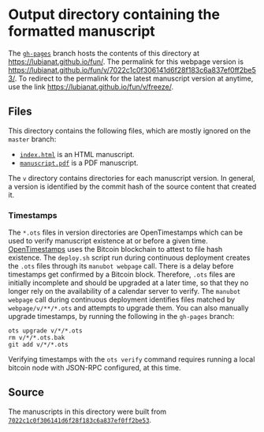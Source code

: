 # Output directory containing the formatted manuscript

The [`gh-pages`](https://github.com/lubianat/fun/tree/gh-pages) branch hosts the contents of this directory at <https://lubianat.github.io/fun/>.
The permalink for this webpage version is <https://lubianat.github.io/fun/v/7022c1c0f306141d6f28f183c6a837ef0ff2be53/>.
To redirect to the permalink for the latest manuscript version at anytime, use the link <https://lubianat.github.io/fun/v/freeze/>.

## Files

This directory contains the following files, which are mostly ignored on the `master` branch:

+ [`index.html`](index.html) is an HTML manuscript.
+ [`manuscript.pdf`](manuscript.pdf) is a PDF manuscript.

The `v` directory contains directories for each manuscript version.
In general, a version is identified by the commit hash of the source content that created it.

### Timestamps

The `*.ots` files in version directories are OpenTimestamps which can be used to verify manuscript existence at or before a given time.
[OpenTimestamps](https://opentimestamps.org/) uses the Bitcoin blockchain to attest to file hash existence.
The `deploy.sh` script run during continuous deployment creates the `.ots` files through its `manubot webpage` call.
There is a delay before timestamps get confirmed by a Bitcoin block.
Therefore, `.ots` files are initially incomplete and should be upgraded at a later time, so that they no longer rely on the availability of a calendar server to verify.
The `manubot webpage` call during continuous deployment identifies files matched by `webpage/v/**/*.ots` and attempts to upgrade them.
You can also manually upgrade timestamps, by running the following in the `gh-pages` branch:

```shell
ots upgrade v/*/*.ots
rm v/*/*.ots.bak
git add v/*/*.ots
```

Verifying timestamps with the `ots verify` command requires running a local bitcoin node with JSON-RPC configured, at this time.

## Source

The manuscripts in this directory were built from
[`7022c1c0f306141d6f28f183c6a837ef0ff2be53`](https://github.com/lubianat/fun/commit/7022c1c0f306141d6f28f183c6a837ef0ff2be53).
